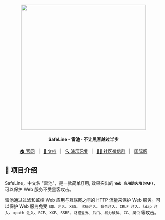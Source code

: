 <p align="center">
  <img src="https://github.com/chaitin/SafeLine/raw/main/images/banner.png" width="400" />
</p>

<h4 align="center">
  SafeLine - 雷池 - 不让黑客越过半步
</h4>

<p align="center">
  <a target="_blank" href="https://waf-ce.chaitin.cn/">🏠 官网</a> &nbsp; | &nbsp;
  <a target="_blank" href="https://docs.waf-ce.chaitin.cn/">📖 文档</a> &nbsp; | &nbsp;
  <a target="_blank" href="https://demo.waf-ce.chaitin.cn:9443/">🔍 演示环境</a> &nbsp; | &nbsp;
  <a target="_blank" href="https://github.com/chaitin/SafeLine/blob/main/images/wechat.png">🙋‍♂️ 社区微信群</a> &nbsp; | &nbsp;
  <a target="_blank" href="https://github.com/chaitin/SafeLine">国际版</a>
</p>

## 👋 项目介绍

SafeLine，中文名 "雷池"，是一款简单好用, 效果突出的 **`Web 应用防火墙(WAF)`**，可以保护 Web 服务不受黑客攻击。

雷池通过过滤和监控 Web 应用与互联网之间的 HTTP 流量来保护 Web 服务。可以保护 Web 服务免受 `SQL 注入`、`XSS`、 `代码注入`、`命令注入`、`CRLF 注入`、`ldap 注入`、`xpath 注入`、`RCE`、`XXE`、`SSRF`、`路径遍历`、`后门`、`暴力破解`、`CC`、`爬虫` 等攻击。
